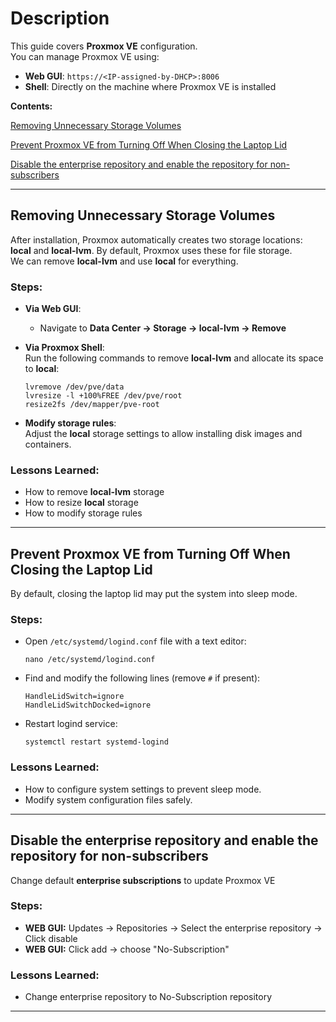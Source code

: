 # Description  
This guide covers **Proxmox VE** configuration.  
You can manage Proxmox VE using:  
- **Web GUI**: `https://<IP-assigned-by-DHCP>:8006`  
- **Shell**: Directly on the machine where Proxmox VE is installed


**Contents:**

[Removing Unnecessary Storage Volumes](https://github.com/sapan322/Raman-Cybersecurity-Portfolio/blob/main/Installation%20Configuration%20%20Guides/Proxmox%20VE/Configuration.md#removing-unnecessary-storage-volumes)
    
[Prevent Proxmox VE from Turning Off When Closing the Laptop Lid](https://github.com/sapan322/Raman-Cybersecurity-Portfolio/blob/main/Installation%20Configuration%20%20Guides/Proxmox%20VE/Configuration.md#prevent-proxmox-ve-from-turning-off-when-closing-the-laptop-lid)

[Disable the enterprise repository and enable the repository for non-subscribers](https://github.com/sapan322/Raman-Cybersecurity-Portfolio/blob/main/Installation%20Configuration%20%20Guides/Proxmox%20VE/Configuration.md#disable-the-enterprise-repository-and-enable-the-repository-for-non-subscribers)

---
<!--- 
## NAME  

DESCRIPTION

### Steps:  

- STEP 1
- STEP 2
- STEP 3

### Lessons Learned:  
- LESSON 1  
- LESSON 2
- LESSON 3

---
--- --->

## Removing Unnecessary Storage Volumes  

After installation, Proxmox automatically creates two storage locations: **local** and **local-lvm**. By default, Proxmox uses these for file storage.  
We can remove **local-lvm** and use **local** for everything.  

### Steps:  

- **Via Web GUI**:  
  - Navigate to **Data Center → Storage → local-lvm → Remove**  

- **Via Proxmox Shell**:  
  Run the following commands to remove **local-lvm** and allocate its space to **local**:  

      lvremove /dev/pve/data  
      lvresize -l +100%FREE /dev/pve/root  
      resize2fs /dev/mapper/pve-root  

- **Modify storage rules**:  
  Adjust the **local** storage settings to allow installing disk images and containers.  

### Lessons Learned:  
- How to remove **local-lvm** storage  
- How to resize **local** storage  
- How to modify storage rules  

---

## Prevent Proxmox VE from Turning Off When Closing the Laptop Lid  

By default, closing the laptop lid may put the system into sleep mode.

### Steps:

- Open `/etc/systemd/logind.conf` file with a text editor:  

      nano /etc/systemd/logind.conf  

- Find and modify the following lines (remove `#` if present):  

      HandleLidSwitch=ignore  
      HandleLidSwitchDocked=ignore  

- Restart logind service:  

      systemctl restart systemd-logind
  
### Lessons Learned:  
- How to configure system settings to prevent sleep mode.
- Modify system configuration files safely.

---
 
## Disable the enterprise repository and enable the repository for non-subscribers 

Change default **enterprise subscriptions** to update Proxmox VE

### Steps:  

- **WEB GUI:** Updates -> Repositories -> Select the enterprise repository -> Click disable 
- **WEB GUI:** Click add -> choose "No-Subscription"

### Lessons Learned:  
- Change enterprise repository to No-Subscription repository

---
